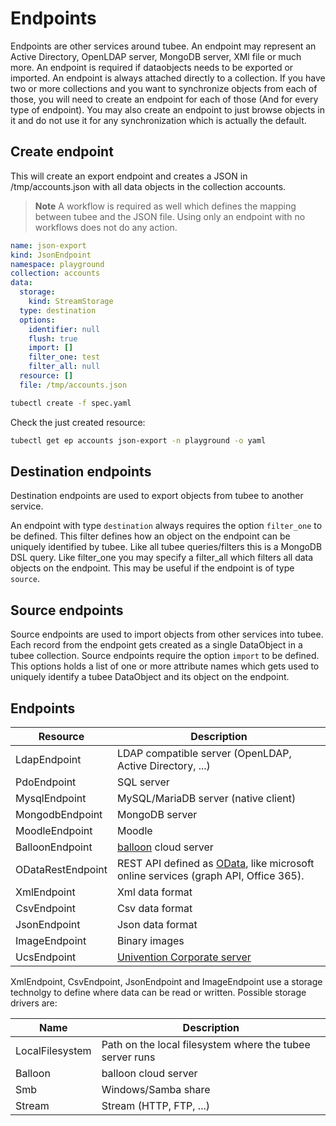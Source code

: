 # Endpoints

Endpoints are other services around tubee. An endpoint may represent an Active Directory, OpenLDAP server, MongoDB server, XMl file or much more.
An endpoint is required if dataobjects needs to be exported or imported. An endpoint is always attached directly to a collection. If you have two or more collections and you want to synchronize objects from each of those, you will need to create an endpoint for each of those (And for every type of endpoint).
You may also create an endpoint to just browse objects in it and do not use it for any synchronization which is actually the default.

## Create endpoint

This will create an export endpoint and creates a JSON in /tmp/accounts.json with all data objects in the collection accounts.

>**Note** A workflow is required as well which defines the mapping between tubee and the JSON file. Using only an endpoint with no workflows does not do any action. 

```yaml 
name: json-export
kind: JsonEndpoint
namespace: playground
collection: accounts
data:
  storage:
    kind: StreamStorage
  type: destination
  options:
    identifier: null
    flush: true
    import: []
    filter_one: test
    filter_all: null
  resource: []
  file: /tmp/accounts.json
```

```sh
tubectl create -f spec.yaml
```

Check the just created resource:

```sh
tubectl get ep accounts json-export -n playground -o yaml
```

## Destination endpoints
Destination endpoints are used to export objects from tubee to another service.

An endpoint with type `destination` always requires the option `filter_one` to be defined. This filter defines how an object on the endpoint can be uniquely identified by tubee.
Like all tubee queries/filters this is a MongoDB DSL query.
Like filter_one you may specify a filter_all which filters all data objects on the endpoint. This may be useful if the endpoint is of type `source`.

## Source endpoints

Source endpoints are used to import objects from other services into tubee. Each record from the endpoint gets created as a single DataObject in a tubee collection.
Source endpoints require the option `import` to be defined. This options holds a list of one or more attribute names which gets used to uniquely identify a tubee DataObject and its object on the endpoint.

## Endpoints

| Resource      | Description  |
| ------------- |--------------|
| LdapEndpoint | LDAP compatible server (OpenLDAP, Active Directory, ...) |
| PdoEndpoint | SQL server |
| MysqlEndpoint | MySQL/MariaDB server (native client) |
| MongodbEndpoint | MongoDB server |
| MoodleEndpoint | Moodle |
| BalloonEndpoint | [balloon](https://github.com/gyselroth/balloon) cloud server |
| ODataRestEndpoint | REST API defined as [OData](https://www.odata.org/), like microsoft online services (graph API, Office 365). |
| XmlEndpoint | Xml data format |
| CsvEndpoint | Csv data format |
| JsonEndpoint | Json data format |
| ImageEndpoint | Binary images |
| UcsEndpoint | [Univention Corporate server](https://www.univention.com/products/ucs/) |

XmlEndpoint, CsvEndpoint, JsonEndpoint and ImageEndpoint use a storage technolgy to define where data can be read or written. Possible storage drivers are:

| Name      | Description  |
| ------------- |--------------|
| LocalFilesystem | Path on the local filesystem where the tubee server runs |
| Balloon | balloon cloud server |
| Smb | Windows/Samba share |
| Stream | Stream (HTTP, FTP, ...) |
